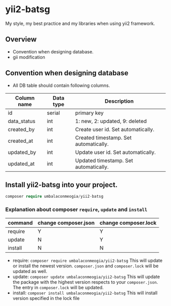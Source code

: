 # yii2-batsg
My style, my best practice and my libraries when using yii2 framework.

## Overview

* Convention when designing database.
* gii modification
 
## Convention when designing database

* All DB table should contain following columns.

Column name | Data type | Description
---|---|---
id | serial | primary key
data_status | int | 1: new, 2: updated, 9: deleted
created_by | int | Create user id. Set automatically.
created_at | int | Created timestamp. Set automatically.
updated_by | int | Update user id. Set automatically.
updated_at | int | Updated timestamp. Set automatically.


## Install yii2-batsg into your project.
```php
composer require umbalaconmeogia/yii2-batsg
```

### Explanation about composer `require`, `update` and `install`

|command|change composer.json|change composer.lock|
|--|--|--|
|require|Y|Y|
|update|N|Y|
|install|N|N|

* require: `composer require umbalaconmeogia/yii2-batsg`
  This will update or install the newest version. `composer.json` and `composer.lock` will be updated as well.
* update: `composer update umbalaconmeogia/yii2-batsg`
  This will update the package with the highest version respects to your `composer.json`. The entry in `composer.lock` will be updated.
* install: `composer install umbalaconmeogia/yii2-batsg`
  This will install version specified in the lock file
